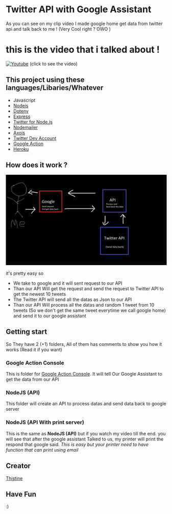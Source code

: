 # Twitter API with Google Assistant
As you can see on my clip video I made google home get data from twitter api and talk back to me ! (Very Cool right ? OWO )
# this is the video that i talked about !
[![Youtube](https://i.ytimg.com/vi/Dtvg-oja5yQ/maxresdefault.jpg)](https://youtu.be/Dtvg-oja5yQ)
(click to see the video)

## This project using these languages/Libaries/Whatever
* Javascript
* [Nodejs](https://nodejs.org/en/)
* [Dotenv](https://www.npmjs.com/package/dotenv)
* [Express](https://expressjs.com/)
* [Twitter for Node.js ](https://www.npmjs.com/package/twitter)
* [Nodemailer](https://nodemailer.com/about/)
* [Axois](https://www.npmjs.com/package/axios)
* [Twitter Dev Account](https://developer.twitter.com/)
* [Google Action](https://console.actions.google.com/)
* [Heroku](https://http://heroku.com/)

## How does it work ?
![How does it Work](docs/images/r1.jpg)

it's pretty easy so 
* We take to google and it will sent request to our API
* Than our API Will get the request and send the request to Twitter API to get the newest 10 tweets
* The Twitter API will send all the datas as Json to our API 
* Than our API Will process all the datas and random 1 tweet from 10 tweets (So we don't get the same tweet everytime we call google home) and send it to our google assistant

## Getting start
So They have 2 (+1) folders, All of them has comments to show you how it works (Read it if you want)

### Google Action Console
This is folder for [Google Action Console](https://console.actions.google.com/).
It will tell Our Google Assistant to get the data from our API

### NodeJS (API)
This folder will create an API to process datas and send data back to google server

### NodeJS (API With print server)
This is the same as **NodeJS (API)** but if you watch my video till the end. you will see that after the google assistant Talked to us, my printer will print the respond that google said.
*This is easy but your printer need to have function that can print using email*

## Creator
[Thistine](https://thistine.com)

## Have Fun
:)

